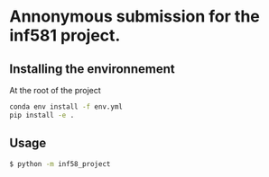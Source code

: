 # Annonymous submission for the inf581 project.
## Installing the environnement
At the root of the project
```bash
conda env install -f env.yml
pip install -e .
```

## Usage

```bash
$ python -m inf58_project
```
